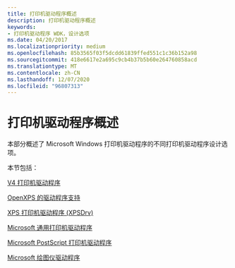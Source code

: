 ```yaml
---
title: 打印机驱动程序概述
description: 打印机驱动程序概述
keywords:
- 打印机驱动程序 WDK，设计选项
ms.date: 04/20/2017
ms.localizationpriority: medium
ms.openlocfilehash: 85b3565f03f5dcdd61839ffed551c1c36b152a98
ms.sourcegitcommit: 418e6617e2a695c9cb4b37b5b60e264760858acd
ms.translationtype: MT
ms.contentlocale: zh-CN
ms.lasthandoff: 12/07/2020
ms.locfileid: "96807313"
---
```

# <a name="printer-driver-overview"></a>打印机驱动程序概述


本部分概述了 Microsoft Windows 打印机驱动程序的不同打印机驱动程序设计选项。

本节包括：

[V4 打印机驱动程序](v4-printer-driver.md)

[OpenXPS 的驱动程序支持](driver-support-for-openxps.md)

[XPS 打印机驱动程序 (XPSDrv)](xpsdrv-printer-driver.md)

[Microsoft 通用打印机驱动程序](microsoft-universal-printer-driver.md)

[Microsoft PostScript 打印机驱动程序](microsoft-postscript-printer-driver.md)

[Microsoft 绘图仪驱动程序](microsoft-plotter-driver.md)

 

 




